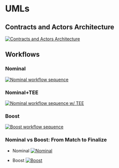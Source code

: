 # UMLs

## Contracts and Actors Architecture
[![Contracts and Actors Architecture](https://tinyurl.com/2e3k4acj)](https://tinyurl.com/2e3k4acj)<!--![Contracts and Actors Architecture](./architecture-ODB.puml)-->

## Workflows

### Nominal
[![Nominal workflow sequence](https://tinyurl.com/2ll7bv8f)](https://tinyurl.com/2ll7bv8f)<!--![Nominal workflow sequence](./nominalworkflow-ODB.puml)-->

### Nominal+TEE
[![Nominal workflow sequence w/ TEE](https://tinyurl.com/2j3ph3sj)](https://tinyurl.com/2j3ph3sj)<!--![Nominal workflow sequence w/ TEE](./nominalworkflow-ODB+TEE.puml)-->

### Boost
[![Boost workflow sequence](https://tinyurl.com/2nr8ystu)](https://tinyurl.com/2nr8ystu)<!--![Boost workflow sequence](./boost-workflow-ODB.puml)-->

### Nominal vs Boost: From Match to Finalize

* Nominal
[![Nominal](https://tinyurl.com/2z24n4o7)](https://tinyurl.com/2z24n4o7)<!--![Nominal](./workflow-ODB-2a-match2finalize-nominal.puml)-->

* Boost
[![Boost](https://tinyurl.com/2ox8vc6y)](https://tinyurl.com/2ox8vc6y)<!--![Boost](./workflow-ODB-2b-match2finalize-boost.puml)-->
